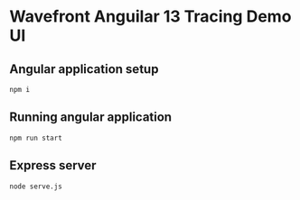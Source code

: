 # Wavefront Anguilar 13 Tracing Demo UI


## Angular application setup
`npm i`

## Running angular application
`npm run start`


## Express server
`node serve.js`
